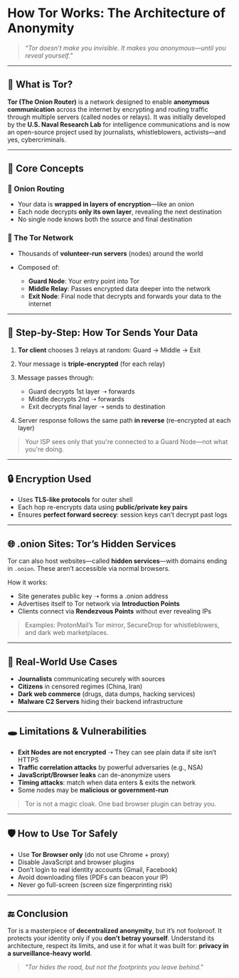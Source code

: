 # How Tor Works: The Architecture of Anonymity

> *“Tor doesn’t make you invisible. It makes you anonymous—until you reveal yourself.”*

---

## 🎯 What is Tor?

**Tor (The Onion Router)** is a network designed to enable **anonymous communication** across the internet by encrypting and routing traffic through multiple servers (called nodes or relays). It was initially developed by the **U.S. Naval Research Lab** for intelligence communications and is now an open-source project used by journalists, whistleblowers, activists—and yes, cybercriminals.

---

## 🧠 Core Concepts

### 🔁 Onion Routing

* Your data is **wrapped in layers of encryption**—like an onion
* Each node decrypts **only its own layer**, revealing the next destination
* No single node knows both the source and final destination

### 🧩 The Tor Network

* Thousands of **volunteer-run servers** (nodes) around the world
* Composed of:

  * **Guard Node**: Your entry point into Tor
  * **Middle Relay**: Passes encrypted data deeper into the network
  * **Exit Node**: Final node that decrypts and forwards your data to the internet

---

## 🔄 Step-by-Step: How Tor Sends Your Data

1. **Tor client** chooses 3 relays at random: Guard → Middle → Exit
2. Your message is **triple-encrypted** (for each relay)
3. Message passes through:

   * Guard decrypts 1st layer ➝ forwards
   * Middle decrypts 2nd ➝ forwards
   * Exit decrypts final layer ➝ sends to destination
4. Server response follows the same path **in reverse** (re-encrypted at each layer)

> Your ISP sees only that you're connected to a Guard Node—not what you're doing.

---

## 🔒 Encryption Used

* Uses **TLS-like protocols** for outer shell
* Each hop re-encrypts data using **public/private key pairs**
* Ensures **perfect forward secrecy**: session keys can’t decrypt past logs

---

## 🌐 .onion Sites: Tor’s Hidden Services

Tor can also host websites—called **hidden services**—with domains ending in `.onion`. These aren’t accessible via normal browsers.

How it works:

* Site generates public key ➝ forms a .onion address
* Advertises itself to Tor network via **Introduction Points**
* Clients connect via **Rendezvous Points** without ever revealing IPs

> Examples: ProtonMail’s Tor mirror, SecureDrop for whistleblowers, and dark web marketplaces.

---

## 🧪 Real-World Use Cases

* **Journalists** communicating securely with sources
* **Citizens** in censored regimes (China, Iran)
* **Dark web commerce** (drugs, data dumps, hacking services)
* **Malware C2 Servers** hiding their backend infrastructure

---

## 🕳️ Limitations & Vulnerabilities

* **Exit Nodes are not encrypted** ➝ They can see plain data if site isn’t HTTPS
* **Traffic correlation attacks** by powerful adversaries (e.g., NSA)
* **JavaScript/Browser leaks** can de-anonymize users
* **Timing attacks**: match when data enters & exits the network
* Some nodes may be **malicious or government-run**

> Tor is not a magic cloak. One bad browser plugin can betray you.

---

## 🛡️ How to Use Tor Safely

* Use **Tor Browser only** (do not use Chrome + proxy)
* Disable JavaScript and browser plugins
* Don’t login to real identity accounts (Gmail, Facebook)
* Avoid downloading files (PDFs can beacon your IP)
* Never go full-screen (screen size fingerprinting risk)

---

## 🔚 Conclusion

Tor is a masterpiece of **decentralized anonymity**, but it’s not foolproof. It protects your identity only if you **don’t betray yourself**. Understand its architecture, respect its limits, and use it for what it was built for: **privacy in a surveillance-heavy world**.

> *"Tor hides the road, but not the footprints you leave behind."*
